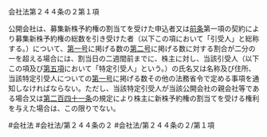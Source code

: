 会社法第２４４条の２第１項

公開会社は、募集新株予約権の割当てを受けた申込者又は[前条](会社法＿＿＿＿第２４４条の１第１項)第一項の契約により募集新株予約権の総数を引き受けた者（以下この項において「引受人」と総称する。）について、[第一号](会社法＿＿＿＿第２４４条の２第１項第１号)に掲げる数の[第二号](会社法＿＿＿＿第２４４条の２第１項第２号)に掲げる数に対する割合が二分の一を超える場合には、割当日の二週間前までに、株主に対し、当該引受人（以下この項及び[第五項](会社法＿＿＿＿第２４４条の２第５項)において「特定引受人」という。）の氏名又は名称及び住所、当該特定引受人についての[第一号](会社法＿＿＿＿第２４４条の２第１項第１号)に掲げる数その他の法務省令で定める事項を通知しなければならない。ただし、当該特定引受人が当該公開会社の親会社等である場合又は[第二百四十一条](会社法＿＿＿＿第２４１条)の規定により株主に新株予約権の割当てを受ける権利を与えた場合は、この限りでない。

#会社法
#会社法/第２４４条の２
#会社法/第２４４条の２/第１項
